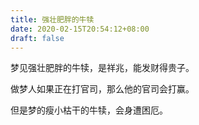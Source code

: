 ```yaml
---
title: 强壮肥胖的牛犊
date: 2020-02-15T20:54:12+08:00
draft: false
---
```


梦见强壮肥胖的牛犊，是祥兆，能发财得贵子。

做梦人如果正在打官司，那么他的官司会打赢。

但是梦的瘦小枯干的牛犊，会身遭困厄。

